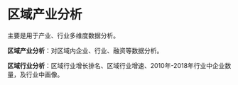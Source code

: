 # 区域产业分析

主要是用于产业、行业多维度数据分析。

**区域产业分析**：对区域内企业、行业、融资等数据分析。

**区域行业分析**：区域行业增长排名、区域行业增速、2010年-2018年行业中企业数量，及行业中画像。

